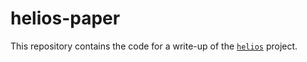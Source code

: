 # helios-paper

This repository contains the code for a write-up of the [`helios`](https://github.com/mrc-ide/helios) project.

